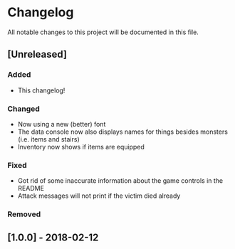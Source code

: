 # Changelog
All notable changes to this project will be documented in this file.

## [Unreleased]
### Added
- This changelog!

### Changed
- Now using a new (better) font
- The data console now also displays names for things besides monsters (i.e. items and stairs)
- Inventory now shows if items are equipped

### Fixed
- Got rid of some inaccurate information about the game controls in the README
- Attack messages will not print if the victim died already

### Removed

## [1.0.0] - 2018-02-12